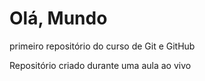 # Olá, Mundo
 primeiro repositório do curso de Git e GitHub


Repositório criado durante uma aula ao vivo 